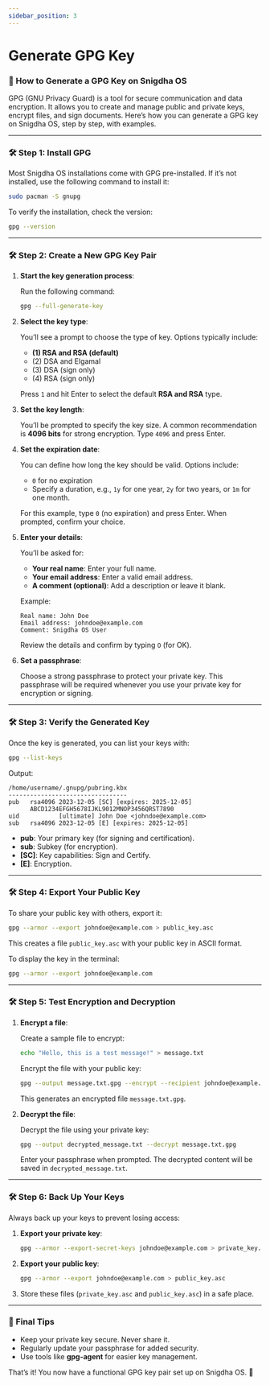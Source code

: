 ```yaml
---
sidebar_position: 3
---
```

# Generate GPG Key
### 🔐 How to Generate a GPG Key on Snigdha OS

GPG (GNU Privacy Guard) is a tool for secure communication and data encryption. It allows you to create and manage public and private keys, encrypt files, and sign documents. Here’s how you can generate a GPG key on Snigdha OS, step by step, with examples.

---

### 🛠️ Step 1: Install GPG

Most Snigdha OS installations come with GPG pre-installed. If it’s not installed, use the following command to install it:

```bash
sudo pacman -S gnupg
```

To verify the installation, check the version:

```bash
gpg --version
```

---

### 🛠️ Step 2: Create a New GPG Key Pair

1. **Start the key generation process**:

   Run the following command:

   ```bash
   gpg --full-generate-key
   ```

2. **Select the key type**:

   You’ll see a prompt to choose the type of key. Options typically include:
   - **(1) RSA and RSA (default)**
   - (2) DSA and Elgamal
   - (3) DSA (sign only)
   - (4) RSA (sign only)

   Press `1` and hit Enter to select the default **RSA and RSA** type.

3. **Set the key length**:

   You’ll be prompted to specify the key size. A common recommendation is **4096 bits** for strong encryption. Type `4096` and press Enter.

4. **Set the expiration date**:

   You can define how long the key should be valid. Options include:
   - `0` for no expiration
   - Specify a duration, e.g., `1y` for one year, `2y` for two years, or `1m` for one month.

   For this example, type `0` (no expiration) and press Enter. When prompted, confirm your choice.

5. **Enter your details**:

   You’ll be asked for:
   - **Your real name**: Enter your full name.
   - **Your email address**: Enter a valid email address.
   - **A comment (optional)**: Add a description or leave it blank.

   Example:
   ```
   Real name: John Doe
   Email address: johndoe@example.com
   Comment: Snigdha OS User
   ```

   Review the details and confirm by typing `O` (for OK).

6. **Set a passphrase**:

   Choose a strong passphrase to protect your private key. This passphrase will be required whenever you use your private key for encryption or signing.

---

### 🛠️ Step 3: Verify the Generated Key

Once the key is generated, you can list your keys with:

```bash
gpg --list-keys
```

Output:
```
/home/username/.gnupg/pubring.kbx
---------------------------------
pub   rsa4096 2023-12-05 [SC] [expires: 2025-12-05]
      ABCD1234EFGH5678IJKL9012MNOP3456QRST7890
uid           [ultimate] John Doe <johndoe@example.com>
sub   rsa4096 2023-12-05 [E] [expires: 2025-12-05]
```

- **pub**: Your primary key (for signing and certification).  
- **sub**: Subkey (for encryption).  
- **[SC]**: Key capabilities: Sign and Certify.  
- **[E]**: Encryption.  

---

### 🛠️ Step 4: Export Your Public Key

To share your public key with others, export it:

```bash
gpg --armor --export johndoe@example.com > public_key.asc
```

This creates a file `public_key.asc` with your public key in ASCII format.

To display the key in the terminal:

```bash
gpg --armor --export johndoe@example.com
```

---

### 🛠️ Step 5: Test Encryption and Decryption

1. **Encrypt a file**:

   Create a sample file to encrypt:

   ```bash
   echo "Hello, this is a test message!" > message.txt
   ```

   Encrypt the file with your public key:

   ```bash
   gpg --output message.txt.gpg --encrypt --recipient johndoe@example.com message.txt
   ```

   This generates an encrypted file `message.txt.gpg`.

2. **Decrypt the file**:

   Decrypt the file using your private key:

   ```bash
   gpg --output decrypted_message.txt --decrypt message.txt.gpg
   ```

   Enter your passphrase when prompted. The decrypted content will be saved in `decrypted_message.txt`.

---

### 🛠️ Step 6: Back Up Your Keys

Always back up your keys to prevent losing access:

1. **Export your private key**:

   ```bash
   gpg --armor --export-secret-keys johndoe@example.com > private_key.asc
   ```

2. **Export your public key**:

   ```bash
   gpg --armor --export johndoe@example.com > public_key.asc
   ```

3. Store these files (`private_key.asc` and `public_key.asc`) in a safe place.

---

### 🚀 Final Tips

- Keep your private key secure. Never share it.  
- Regularly update your passphrase for added security.  
- Use tools like **gpg-agent** for easier key management.  

That’s it! You now have a functional GPG key pair set up on Snigdha OS. 🎉